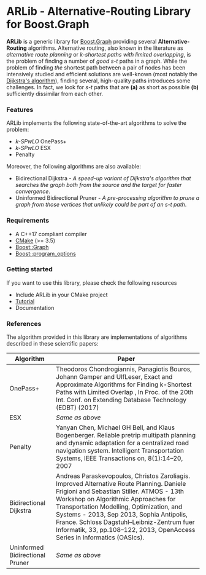 # ARLib - Alternative-Routing Library for Boost.Graph

**ARLib** is a generic library for [Boost.Graph][boost-graph] providing several
**Alternative-Routing** algorithms. Alternative routing, also known in the
literature as *alternative route planning* or *k-shortest paths with limited
overlapping*, is the problem of finding a number of *good s-t* paths in a graph.
While the problem of finding *the* shortest path between a pair of nodes has
been intensively studied and efficient solutions are well-known (most notably
the [Dijkstra's algorithm]), finding several, high-quality paths introduces some
challenges. In fact, we look for *s-t* paths that are **(a)** as short as
possible **(b)** sufficiently dissimilar from each other.

### Features

ARLib implements the following state-of-the-art algorithms to solve the problem:
 - *k-SPwLO* OnePass+
 - *k-SPwLO* ESX
 - Penalty

Moreover, the following algorithms are also available:
 - Bidirectional Dijkstra - *A speed-up variant of Dijkstra's algorithm that
   searches the graph both from the source and the target for faster
   convergence*.
 - Uninformed Bidirectional Pruner - *A pre-processing algorithm to prune a 
   graph from those vertices that unlikely could be part of an s-t path*.


### Requirements

 - A C++17 compliant compiler
 - [CMake] (>= 3.5)
 - [Boost::Graph][boost-graph]
 - [Boost::program_options][boost-program-options]
 
### Getting  started

If you want to use this library, please check the following resources
 - Include ARLib in your CMake project
 - [Tutorial](examples/getting_started.md)
 - Documentation

### References
The algorithm provided in this library are implementations of algorithms
described in these scientific papers:

| Algorithm                         | Paper |
|---------------------------------- | ----- |
| OnePass+                          | Theodoros Chondrogiannis, Panagiotis Bouros, Johann Gamper and UlfLeser, Exact and Approximate Algorithms for Finding k-Shortest Paths with Limited Overlap , In Proc. of the 20th Int. Conf. on Extending Database Technology (EDBT) (2017)
| ESX                               | *Same as above*
| Penalty                           | Yanyan Chen, Michael GH Bell, and Klaus Bogenberger. Reliable pretrip multipath planning and dynamic adaptation for a centralized road navigation system. Intelligent Transportation Systems, IEEE Transactions on, 8(1):14–20, 2007
| Bidirectional Dijkstra            | Andreas Paraskevopoulos, Christos Zaroliagis. Improved Alternative Route Planning. Daniele Frigioni and Sebastian Stiller. ATMOS - 13th Workshop on Algorithmic Approaches for Transportation Modelling, Optimization, and Systems - 2013, Sep 2013, Sophia Antipolis, France. Schloss Dagstuhl–Leibniz-Zentrum fuer Informatik, 33, pp.108–122, 2013, OpenAccess Series in Informatics (OASIcs).
| Uninformed Bidirectional Pruner   | *Same as above*

[Dijkstra's algorithm]: https://en.wikipedia.org/wiki/Dijkstra%27s_algorithm
[CMake]: https://cmake.org/cmake/help/v3.5/
[boost-graph]: https://www.boost.org/doc/libs/1_68_0/libs/graph/doc/index.html
[boost-program-options]: https://www.boost.org/doc/libs/1_68_0/doc/html/program_options.html